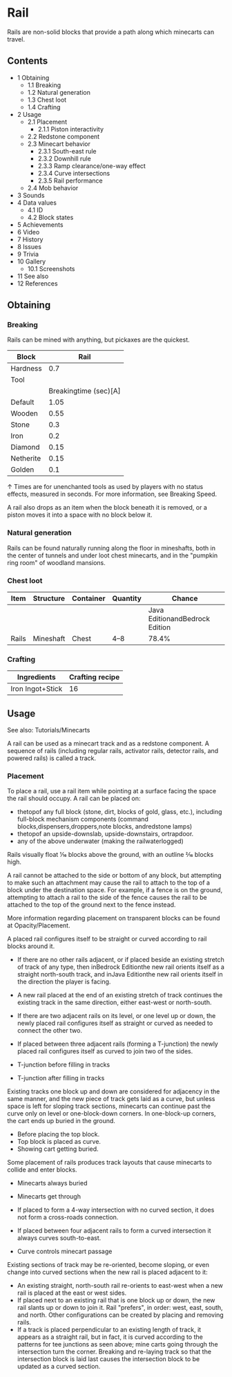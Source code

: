# Rail
Rails are non-solid blocks that provide a path along which minecarts can travel.

## Contents
- 1 Obtaining
	- 1.1 Breaking
	- 1.2 Natural generation
	- 1.3 Chest loot
	- 1.4 Crafting
- 2 Usage
	- 2.1 Placement
		- 2.1.1 Piston interactivity
	- 2.2 Redstone component
	- 2.3 Minecart behavior
		- 2.3.1 South-east rule
		- 2.3.2 Downhill rule
		- 2.3.3 Ramp clearance/one-way effect
		- 2.3.4 Curve intersections
		- 2.3.5 Rail performance
	- 2.4 Mob behavior
- 3 Sounds
- 4 Data values
	- 4.1 ID
	- 4.2 Block states
- 5 Achievements
- 6 Video
- 7 History
- 8 Issues
- 9 Trivia
- 10 Gallery
	- 10.1 Screenshots
- 11 See also
- 12 References

## Obtaining
### Breaking
Rails can be mined with anything, but pickaxes are the quickest.

| Block     | Rail                  |
|-----------|-----------------------|
| Hardness  | 0.7                   |
| Tool      |                       |
|           | Breakingtime (sec)[A] |
| Default   | 1.05                  |
| Wooden    | 0.55                  |
| Stone     | 0.3                   |
| Iron      | 0.2                   |
| Diamond   | 0.15                  |
| Netherite | 0.15                  |
| Golden    | 0.1                   |


↑ Times are for unenchanted tools as used by players with no status effects, measured in seconds. For more information, see Breaking Speed.


A rail also drops as an item when the block beneath it is removed, or a piston moves it into a space with no block below it.

### Natural generation
Rails can be found naturally running along the floor in mineshafts, both in the center of tunnels and under loot chest minecarts, and in the "pumpkin ring room" of woodland mansions.


### Chest loot
| Item  | Structure | Container | Quantity | Chance                         |
|-------|-----------|-----------|----------|--------------------------------|
|       |           |           |          | Java EditionandBedrock Edition |
| Rails | Mineshaft | Chest     | 4–8      | 78.4%                          |

### Crafting
| Ingredients      | Crafting recipe |
|------------------|-----------------|
| Iron Ingot+Stick | 16              |

## Usage
See also: Tutorials/Minecarts

A rail can be used as a minecart track and as a redstone component. A sequence of rails (including regular rails, activator rails, detector rails, and powered rails) is called a track.

### Placement
To place a rail, use a rail item while pointing at a surface facing the space the rail should occupy. A rail can be placed on:

- thetopof any full block (stone, dirt, blocks of gold, glass, etc.), including full-block mechanism components (command blocks,dispensers,droppers,note blocks, andredstone lamps)
- thetopof an upside-downslab, upside-downstairs, ortrapdoor.
- any of the above underwater (making the railwaterlogged)

Rails visually float 1⁄16 blocks above the ground, with an outline 2⁄16 blocks high.

A rail cannot be attached to the side or bottom of any block, but attempting to make such an attachment may cause the rail to attach to the top of a block under the destination space. For example, if a fence is on the ground, attempting to attach a rail to the side of the fence causes the rail to be attached to the top of the ground next to the fence instead.

More information regarding placement on transparent blocks can be found at Opacity/Placement.

A placed rail configures itself to be straight or curved according to rail blocks around it. 

- If there are no other rails adjacent, or if placed beside an existing stretch of track of any type, then inBedrock Editionthe new rail orients itself as a straight north-south track, and inJava Editionthe new rail orients itself in the direction the player is facing.
- A new rail placed at the end of an existing stretch of track continues the existing track in the same direction, either east-west or north-south.
- If there are two adjacent rails on its level, or one level up or down, the newly placed rail configures itself as straight or curved as needed to connect the other two.
- If placed between three adjacent rails (forming a T-junction) the newly placed rail configures itself as curved to join two of the sides.

- T-junction before filling in tracks
- T-junction after filling in tracks

Existing tracks one block up and down are considered for adjacency in the same manner, and the new piece of track gets laid as a curve, but unless space is left for sloping track sections, minecarts can continue past the curve only on level or one-block-down corners. In one-block-up corners, the cart ends up buried in the ground.

- Before placing the top block.
- Top block is placed as curve.
- Showing cart getting buried.

Some placement of rails produces track layouts that cause minecarts to collide and enter blocks.

- Minecarts always buried
- Minecarts get through

- If placed to form a 4-way intersection with no curved section, it does not form a cross-roads connection.
- If placed between four adjacent rails to form a curved intersection it always curves south-to-east.

- Curve controls minecart passage

Existing sections of track may be re-oriented, become sloping, or even change into curved sections when the new rail is placed adjacent to it:

- An existing straight, north-south rail re-orients to east-west when a new rail is placed at the east or west sides.
- If placed next to an existing rail that is one block up or down, the new rail slants up or down to join it. Rail "prefers", in order: west, east, south, and north. Other configurations can be created by placing and removing rails.
- If a track is placed perpendicular to an existing length of track, it appears as a straight rail, but in fact, it is curved according to the patterns for tee junctions as seen above; mine carts going through the intersection turn the corner. Breaking and re-laying track so that the intersection block is laid last causes the intersection block to be updated as a curved section.

